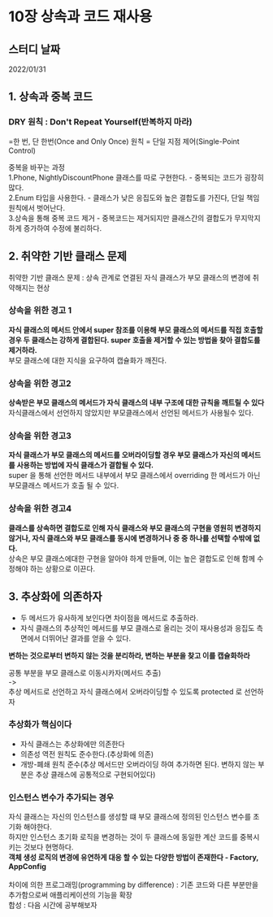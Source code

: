 # 10장 상속과 코드 재사용

## 스터디 날짜
2022/01/31

## 1. 상속과 중복 코드
### DRY 원칙 : Don't Repeat Yourself(반복하지 마라)
=한 번, 단 한번(Once and Only Once) 원칙 = 단일 지점 제어(Single-Point Control)<br>

중복을 바꾸는 과정<br>
1.Phone, NightlyDiscountPhone 클래스를 따로 구현한다. - 중복되는 코드가 굉장히 많다.<br>
2.Enum 타입을 사용한다. - 클래스가 낮은 응집도와 높은 결합도를 가진다, 단일 책임 원칙에서 벗어난다.<br>
3.상속을 통해 중복 코드 제거 - 중복코드는 제거되지만 클래스간의 결합도가 무지막지하게 증가하여 수정에 불리하다.<br>

## 2. 취약한 기반 클래스 문제 
취약한 기반 클래스 문제 : 상속 관계로 연결된 자식 클래스가 부모 클래스의 변경에 취약해지는 현상<br>

### 상속을 위한 경고 1
**자식 클래스의 메서드 안에서 super 참조를 이용해 부모 클래스의 메서드를 직접 호출할 경우 두 클래스는 강하게 결합된다. super 호출을 제거할 수 있는 방법을 찾아 결합도를 제거하라.**<br>
부모 클래스에 대한 지식을 요구하여 캡슐화가 깨진다.

### 상속을 위한 경고2
**상속받은 부모 클래스의 메서드가 자식 클래스의 내부 구조에 대한 규칙을 깨트릴 수 있다**<br>
자식클래스에서 선언하지 않았지만 부모클래스에서 선언된 메서드가 사용될수 있다.

### 상속을 위한 경고3
**자식 클래스가 부모 클래스의 메서드를 오버라이딩할 경우 부모 클래스가 자신의 메서드를 사용하는 방법에 자식 클래스가 결합될 수 있다.**<br>
super 을 통해 선언한 메서드 내부에서 부모 클래스에서 overriding 한 메서드가 아닌 부모클래스 메서드가 호출 될 수 있다.

### 상속을 위한 경고4
**클래스를 상속하면 결합도로 인해 자식 클래스와 부모 클래스의 구현을 영원히 변경하지 않거나, 자식 클래스와 부모 클래스를 동시에 변경하거나 중 중 하나를 선택할 수밖에 없다.**<br>
상속은 부모 클래스에대한 구현을 알아야 하게 만들며, 이는 높은 결합도로 인해 함께 수정해야 하는 상황으로 이끈다.

## 3. 추상화에 의존하자
- 두 메서드가 유사하게 보인다면 차이점을 메서드로 추출하라. 
- 자식 클래스의 추상적인 메서드를 부모 클래스로 올리는 것이 재사용성과 응집도 측면에서 더뛰어난 결과를 얻을 수 있다.<br>

**변하는 것으로부터 변하지 않는 것을 분리하라, 변하는 부분을 찾고 이를 캡슐화하라**<br>

공통 부분을 부모 클래스로 이동시카자(메서드 추출)<br>
-><br>
추상 메서드로 선언하고 자식 클래스에서 오버라이딩할 수 있도록 protected 로 선언하자<br>

### 추상화가 핵심이다
- 자식 클래스는 추상화에만 의존한다
- 의존성 역전 원칙도 준수한다.(추상화에 의존)
- 개방-폐쇄 원칙 준수(추상 메서드만 오버라이딩 하여 추가하면 된다. 변하지 않는 부분은 추상 클래스에 공통적으로 구현되어있다)

### 인스턴스 변수가 추가되는 경우
자식 클래스는 자신의 인스턴스를 생성할 떄 부모 클래스에 정의된 인스턴스 변수를 초기화 해야한다.<br>
하지만 인스턴스 초기화 로직을 변경하는 것이 두 클래스에 동일한 계산 코드를 중복시키는 것보다 현명하다.<br>
**객체 생성 로직의 변경에 유연하게 대응 할 수 있는 다양한 방법이 존재한다 - Factory, AppConfig**<br>
<br>
차이에 의한 프로그래밍(programming by difference) : 기존 코드와 다른 부분만을 추가함으로써 애플리케이션의 기능을 확장<br>
합성 : 다음 시간에 공부해보자

